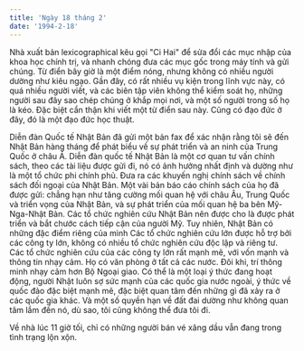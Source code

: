 ```yaml
---
title: 'Ngày 18 tháng 2'
date: '1994-2-18'
---
```

Nhà xuất bản lexicographical kêu gọi "Ci Hai" để sửa đổi các mục nhập của khoa học chính trị, và nhanh chóng đưa các mục gốc trong máy tính và gửi chúng. Từ điển bây giờ là một điểm nóng, nhưng không có nhiều người dường như kiêu ngạo. Gần đây, có rất nhiều vụ kiện trong lĩnh vực này, có quá nhiều người viết, và các biên tập viên không thể kiểm soát họ, những người sau đây sao chép chúng ở khắp mọi nơi, và một số người trong số họ là kéo. Đặc biệt cẩn thận khi viết một từ điển sau này. Cũng có đạo đức ở đây, đó là một đạo đức học thuật.

Diễn đàn Quốc tế Nhật Bản đã gửi một bản fax để xác nhận rằng tôi sẽ đến Nhật Bản hàng tháng để phát biểu về sự phát triển và an ninh của Trung Quốc ở châu Á. Diễn đàn quốc tế Nhật Bản là một cơ quan tư vấn chính sách, theo các tài liệu được gửi đi, nó có ảnh hưởng nhất định và dường như là một tổ chức phi chính phủ. Đưa ra các khuyến nghị chính sách về chính sách đối ngoại của Nhật Bản. Một vài bản báo cáo chính sách của họ đã được gửi: chẳng hạn như tăng cường mối quan hệ với châu Âu, Trung Quốc và triển vọng của Nhật Bản, và sự phát triển của mối quan hệ ba bên Mỹ-Nga-Nhật Bản. Các tổ chức nghiên cứu Nhật Bản nên được cho là được phát triển và bắt chước cách tiếp cận của người Mỹ. Tuy nhiên, Nhật Bản có những đặc điểm riêng của mình Các tổ chức nghiên cứu lớn được hỗ trợ bởi các công ty lớn, không có nhiều tổ chức nghiên cứu độc lập và riêng tư. Các tổ chức nghiên cứu của các công ty lớn rất mạnh mẽ, với vốn mạnh và thông tin nhạy cảm. Họ có văn phòng ở tất cả các nước. Đôi khi, trí thông minh nhạy cảm hơn Bộ Ngoại giao. Có thể là một loại ý thức đang hoạt động, người Nhật luôn sợ sức mạnh của các quốc gia nước ngoài, ý thức về quốc đảo đặc biệt mạnh mẽ, đặc biệt quan tâm đến những gì đã xảy ra ở các quốc gia khác. Và một số quyền hạn về đất đai dường như không quan tâm lắm đến nó, dù sao, tôi cũng không thể đưa tôi đi.

Về nhà lúc 11 giờ tối, chỉ có những người bán vé xăng dầu vẫn đang trong tình trạng lộn xộn.